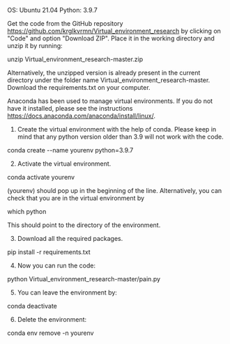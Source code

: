 OS: Ubuntu 21.04
Python: 3.9.7

Get the code from the GitHub repository https://github.com/krglkvrmn/Virtual_environment_research by clicking on "Code" and option "Download ZIP". Place it in the working directory and unzip it by running:

unzip Virtual_environment_research-master.zip

Alternatively, the unzipped version is already present in the current directory under the folder name Virtual_environment_research-master. Download the requirements.txt on your computer.

Anaconda has been used to manage virtual environments. If you do not have it installed, please see the instructions https://docs.anaconda.com/anaconda/install/linux/. 

1. Create the virtual environment with the help of conda. Please keep in mind that any python version older than 3.9 will not work with the code.

conda create --name yourenv python=3.9.7

2. Activate the virtual environment.

conda activate yourenv

(yourenv) should pop up in the beginning of the line. Alternatively, you can check that you are in the virtual environment by 

which python

This should point to the directory of the environment.

3. Download all the required packages.

pip install -r requirements.txt

4. Now you can run the code:

python Virtual_environment_research-master/pain.py

5. You can leave the environment by:

conda deactivate

6. Delete the environment:

conda env remove -n yourenv

